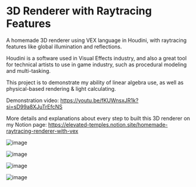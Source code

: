 # 3D Renderer with Raytracing Features
A homemade 3D renderer using VEX language in Houdini, with raytracing features like global illumination and reflections.

Houdini is a software used in Visual Effects industry, and also a great tool for technical artists to use in game industry, such as procedural modeling and multi-tasking. 

This project is to demonstrate my ability of linear algebra use, as well as physical-based rendering & light calculating.


Demonstration video: https://youtu.be/fKUWnsxJR1k?si=sD99a8XJuTrEfcNS

More details and explanations about every step to built this 3D renderer on my Notion page: https://elevated-temples.notion.site/homemade-raytracing-renderer-with-vex

![image](https://cdnb.artstation.com/p/assets/images/images/084/354/469/large/xinyu-robin-cai-snipaste-2025-01-07-15-48-27.jpg?1738163978)

![image](https://cdnb.artstation.com/p/assets/images/images/084/354/465/original/xinyu-robin-cai-gif.gif?1738163974)

![image](https://cdnb.artstation.com/p/assets/images/images/083/908/719/original/xinyu-robin-cai-gif.gif?1737059072)

![image](https://cdna.artstation.com/p/assets/images/images/083/908/774/large/xinyu-robin-cai-snipaste-2025-01-16-15-26-33.jpg?1737059208)
